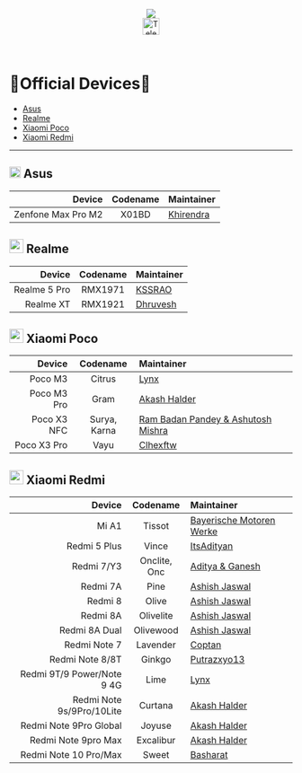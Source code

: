 <p align="center">
  <img src="https://user-images.githubusercontent.com/87426352/157710326-991ecb31-65cf-460b-b3ec-d6ddad1edbdb.png">
  <br/>
  <a href="https://telegram.me/projectblaze">
    <img src="https://img.shields.io/badge/-ProjectBlaze-blue?style=flat&logo=Telegram&logoColor=white" alt="Telegram Badge" height="30"/>
    <a/>
    
<p/>
<br/>
 

# :iphone:Official Devices:iphone:
- [Asus](#-asus)
- [Realme](#-realme)
- [Xiaomi Poco](#-xiaomi-poco)
- [Xiaomi Redmi](#-xiaomi-redmi)

---
## <img src="logos/asus.svg" height="20"> Asus

Device             | Codename | Maintainer
------------------:|:--------:|:------
Zenfone Max Pro M2 | X01BD    | [Khirendra](https://telegram.me/marcellasne_zero)


## <img src="logos/realme.png" height="25"> Realme

Device       | Codename | Maintainer
------------:|:--------:|:----------
Realme 5 Pro | RMX1971  | [KSSRAO](https://telegram.me/kssrao13882)
Realme XT    | RMX1921  | [Dhruvesh](https://telegram.me/dhruvesh_23)


## <img src="logos/poco.svg" height="25"> Xiaomi Poco

Device      | Codename     | Maintainer
-----------:|:------------:|:------
Poco M3     | Citrus       | [Lynx](https://telegram.me/hakazeee)
Poco M3 Pro | Gram         | [Akash Halder](https://telegram.me/akashhalder520)
Poco X3 NFC | Surya, Karna | [Ram Badan Pandey & Ashutosh Mishra](https://telegram.me/mrtechnostart)
Poco X3 Pro | Vayu         | [Clhexftw](https://telegram.me/clhex_chat)


## <img src="logos/redmi_mi.svg" height="25"> Xiaomi Redmi

 Device                     |Codename      | Maintainer 
 --------------------------:|:------------:|:-----------------
 Mi A1                      | Tissot       | [Bayerische Motoren Werke](https://telegram.me/bmwtheseries)
 Redmi 5 Plus               | Vince        | [ItsAdityan](https://telegram.me/ItsAdityan)
 Redmi 7/Y3                 | Onclite, Onc | [Aditya & Ganesh](https://telegram.me/ganesh314159)
 Redmi 7A                   | Pine         | [Ashish Jaswal](https://telegram.me/jaswal_ashish)
 Redmi 8                    | Olive        | [Ashish Jaswal](https://telegram.me/jaswal_ashish)
 Redmi 8A                   | Olivelite    | [Ashish Jaswal](https://telegram.me/jaswal_ashish)
 Redmi 8A Dual              | Olivewood    | [Ashish Jaswal](https://telegram.me/jaswal_ashish)
 Redmi Note 7               | Lavender     | [Coptan](https://telegram.me/AlCoptan99)
 Redmi Note 8/8T            | Ginkgo       | [Putrazxyo13](https://telegram.me/putrazxyo13)
 Redmi 9T/9 Power/Note 9 4G | Lime         | [Lynx](https://telegram.me/hakazeee)
 Redmi Note 9s/9Pro/10Lite  | Curtana      | [Akash Halder](https://telegram.me/akashhalder520)
 Redmi Note 9Pro Global     | Joyuse       | [Akash Halder](https://telegram.me/akashhalder520)
 Redmi Note 9pro Max        | Excalibur    | [Akash Halder](https://telegram.me/akashhalder520)
 Redmi Note 10 Pro/Max      | Sweet        | [Basharat](https://telegram.me/basharatbuilds)
 
 
 

